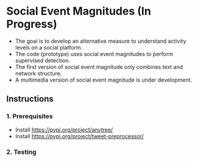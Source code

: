 # Social Event Magnitudes (In Progress)
  + The goal is to develop an alternative measure to understand activity levels on a social platform.
  + The code (prototype) uses social event magnitudes to perform supervised detection.
  + The first version of social event magnitude only combines text and network structure.  
  + A multimedia version of social event magnitude is under development.

## Instructions

### 1. Prerequisites
+ Install https://pypi.org/project/anytree/
+ Install https://pypi.org/project/tweet-preprocessor/

### 2. Testing


